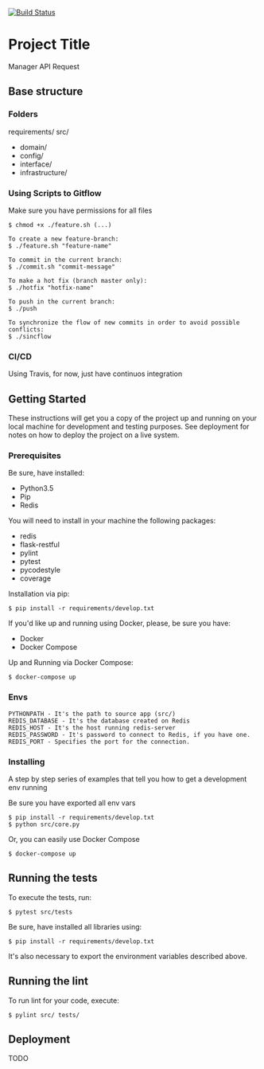 [![Build Status](https://travis-ci.org/alanepontesw/control-api.svg?branch=master)](https://travis-ci.org/alanepontesw/control-api)

# Project Title

Manager API Request

## Base structure

### Folders 
requirements/
src/
- domain/
- config/
- interface/
- infrastructure/ 
  
### Using Scripts to Gitflow

Make sure you have permissions for all files
```
$ chmod +x ./feature.sh (...)
```

```
To create a new feature-branch:
$ ./feature.sh "feature-name"

To commit in the current branch:
$ ./commit.sh "commit-message"

To make a hot fix (branch master only):
$ ./hotfix "hotfix-name"

To push in the current branch:
$ ./push

To synchronize the flow of new commits in order to avoid possible conflicts:
$ ./sincflow
```

### CI/CD
Using Travis, for now, just have continuos integration

## Getting Started

These instructions will get you a copy of the project up and running on your local machine for development and testing purposes. See deployment for notes on how to deploy the project on a live system.

### Prerequisites    

Be sure, have installed:
- Python3.5
- Pip
- Redis

You will need to install in your machine the following packages: 
- redis
- flask-restful
- pylint
- pytest
- pycodestyle
- coverage

Installation via pip:

```
$ pip install -r requirements/develop.txt
```

If you'd like up and running using Docker, please, be sure you have:
- Docker
- Docker Compose 

Up and Running via Docker Compose:

```
$ docker-compose up
```

### Envs
    PYTHONPATH - It's the path to source app (src/)
    REDIS_DATABASE - It's the database created on Redis
    REDIS_HOST - It's the host running redis-server
    REDIS_PASSWORD - It's password to connect to Redis, if you have one.
    REDIS_PORT - Specifies the port for the connection.

### Installing

A step by step series of examples that tell you how to get a development env running

Be sure you have exported all env vars

```
$ pip install -r requirements/develop.txt
$ python src/core.py
```

Or, you can easily use Docker Compose

```
$ docker-compose up
```

## Running the tests

To execute the tests, run:

```
$ pytest src/tests
```

Be sure, have installed all libraries using:

```
$ pip install -r requirements/develop.txt
```

It's also necessary to export the environment variables described above.

## Running the lint

To run lint for your code, execute:

```
$ pylint src/ tests/
```

## Deployment
TODO

